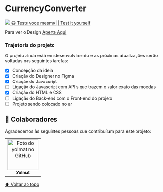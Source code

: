# CurrencyConverter

<a href=""><img src="https://img.shields.io/website-up-down-green-red/http/monip.org.svg">  :smiley: Teste voce mesmo || Test it yourself</a>

Para ver o Design <a href="https://www.figma.com/file/rf7JcQBFS9igqWUA3N7LMK/Design-currency-converter?node-id=0%3A1" target="_blank"> Aperte Aqui </a>

### Trajetoria do projeto

O projeto ainda está em desenvolvimento e as próximas atualizações serão voltadas nas seguintes tarefas:

- [x] Concepção da ideia
- [x] Criação do Designer no Figma
- [X] Criação do Javascript
- [ ] Ligação do Javascript com API’s que trazem o valor exato das moedas
- [X] Criação do HTML e CSS
- [ ] Ligação do Back-end com o Front-end do projeto
- [ ] Projeto sendo colocado no ar

## 🤝 Colaboradores

Agradecemos às seguintes pessoas que contribuíram para este projeto:

<table>
  <tr>
    <td align="center">
      <a href="www.github.com/yolmat">
        <img src="./GitImg/Yolmat.jpg" width="100px;" alt="Foto do yolmat no GitHub"/><br>
        <sub>
          <b>Yolmat</b>
        </sub>
      </a>
    </td>
  </tr>
</table>

[⬆ Voltar ao topo](#nome-do-projeto)<br>
